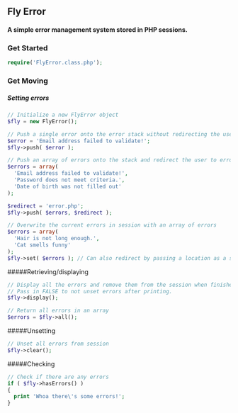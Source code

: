## Fly Error
#### A simple error management system stored in PHP sessions.


### Get Started
```php
require('FlyError.class.php');
```

### Get Moving
##### Setting errors
```php
// Initialize a new FlyError object
$fly = new FlyError();

// Push a single error onto the error stack without redirecting the user to an error page.
$error = 'Email address failed to validate!';
$fly->push( $error );

// Push an array of errors onto the stack and redirect the user to error.php
$errors = array(
  'Email address failed to validate!',
  'Password does not meet criteria.',
  'Date of birth was not filled out'
);

$redirect = 'error.php';
$fly->push( $errors, $redirect );

// Overwrite the current errors in session with an array of errors
$errors = array(
  'Hair is not long enough.',
  'Cat smells funny'
);
$fly->set( $errors ); // Can also redirect by passing a location as a second parameter
```

#####Retrieving/displaying
```php
// Display all the errors and remove them from the session when finished.
// Pass in FALSE to not unset errors after printing.
$fly->display();

// Return all errors in an array
$errors = $fly->all();
```

#####Unsetting
```php
// Unset all errors from session
$fly->clear();
```

#####Checking
```php
// Check if there are any errors
if ( $fly->hasErrors() )
{
  print 'Whoa there\'s some errors!';
}
```
